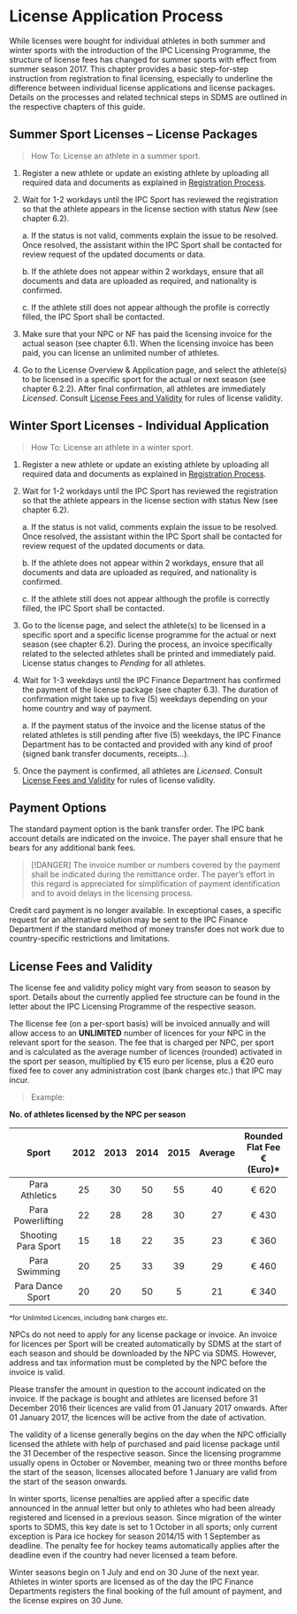 # License Application Process

While licenses were bought for individual athletes in both summer and winter sports with the introduction of the IPC Licensing Programme, the structure of license fees has changed for summer sports with effect from summer season 2017. This chapter provides a basic step-for-step instruction from registration to final licensing, especially to underline the difference between individual license applications and license packages. Details on the processes and related technical steps in SDMS are outlined in the respective chapters of this guide.

## Summer Sport Licenses – License Packages

> How To: License an athlete in a summer sport.

<!-- TODO: Correct links to other pages/sections -->

1. Register a new athlete or update an existing athlete by uploading all required data and documents as explained in [Registration Process](ipc-licensing-programme/registration-process.md).
2. Wait for 1-2 workdays until the IPC Sport has reviewed the registration so that the athlete appears in the license section with status *New* (see chapter 6.2).

   a. If the status is not valid, comments explain the issue to be resolved. Once resolved, the assistant within the IPC Sport shall be contacted for review request of the updated documents or data.

   b. If the athlete does not appear within 2 workdays, ensure that all documents and data are uploaded as required, and nationality is confirmed.

   c. If the athlete still does not appear although the profile is correctly filled, the IPC Sport shall be contacted.

3. Make sure that your NPC or NF has paid the licensing invoice for the actual season (see chapter 6.1). When the licensing invoice has been paid, you can license an unlimited number of athletes.
4. Go to the License Overview & Application page, and select the athlete(s) to be licensed in a specific sport for the actual or next season (see chapter 6.2.2). After final confirmation, all athletes are immediately _Licensed_. Consult [License Fees and Validity](#license-fees-and-validity) for rules of license validity.

## Winter Sport Licenses - Individual Application

> How To: License an athlete in a winter sport.

1. Register a new athlete or update an existing athlete by uploading all required data and documents as explained in [Registration Process](ipc-licensing-programme/registration-process.md).
2. Wait for 1-2 workdays until the IPC Sport has reviewed the registration so that the athlete appears in the license section with status New (see chapter 6.2).

   a. If the status is not valid, comments explain the issue to be resolved. Once resolved, the assistant within the IPC Sport shall be contacted for review request of the updated documents or data.

   b. If the athlete does not appear within 2 workdays, ensure that all documents and data are uploaded as required, and nationality is confirmed.

   c. If the athlete still does not appear although the profile is correctly filled, the IPC Sport shall be contacted.

3. Go to the license page, and select the athlete(s) to be licensed in a specific sport and a specific license programme for the actual or next season (see chapter 6.2). During the process, an invoice specifically related to the selected athletes shall be printed and immediately paid. License status changes to *Pending* for all athletes.
4. Wait for 1-3 weekdays until the IPC Finance Department has confirmed the payment of the license package (see chapter 6.3). The duration of confirmation might take up to five (5) weekdays depending on your home country and way of payment.
   
   a. If the payment status of the invoice and the license status of the related athletes is still pending after five (5) weekdays, the IPC Finance Department has to be contacted and provided with any kind of proof (signed bank transfer documents, receipts…).

5. Once the payment is confirmed, all athletes are *Licensed*. Consult [License Fees and Validity](#license-fees-and-validity) for rules of license validity.

## Payment Options

The standard payment option is the bank transfer order. The IPC bank account details are indicated on the invoice. The payer shall ensure that he bears for any additional bank fees.

> [!DANGER]
> The invoice number or numbers covered by the payment shall be indicated during the remittance order. The payer’s effort in this regard is appreciated for simplification of payment identification and to avoid delays in the licensing process.

Credit card payment is no longer available. In exceptional cases, a specific request for an alternative solution may be sent to the IPC Finance Department if the standard method of money transfer does not work due to country-specific restrictions and limitations.

## License Fees and Validity

The license fee and validity policy might vary from season to season by sport. Details about the currently applied fee structure can be found in the letter about the IPC Licensing Programme of the respective season.
<!-- TODO: Verify all the information in this section -->
The llicense fee (on a per-sport basis) will be invoiced annually and will allow access to an **UNLIMITED** number of licences for your NPC in the relevant sport for the season. The fee that is charged per NPC, per sport and is calculated as the average number of licences (rounded) activated in the sport per season, multiplied by €15 euro per license, plus a €20 euro fixed fee to cover any administration cost (bank charges etc.) that IPC may incur.

> Example:
<!-- TODO: Verify this example -->

**No. of athletes licensed by the NPC per season**

|        Sport        | 2012  | 2013  | 2014  | 2015  | Average | Rounded Flat Fee € (Euro)* |
| :-----------------: | :---: | :---: | :---: | :---: | :-----: | :------------------------: |
|   Para Athletics    |  25   |  30   |  50   |  55   |   40    |           € 620            |
|  Para Powerlifting  |  22   |  28   |  28   |  30   |   27    |           € 430            |
| Shooting Para Sport |  15   |  18   |  22   |  35   |   23    |           € 360            |
|    Para Swimming    |  20   |  25   |  33   |  39   |   29    |           € 460            |
|  Para Dance Sport   |  20   |  20   |  50   |   5   |   21    |           € 340            |

<p class="footnote">
    <small >*for Unlimited Licences, including bank charges etc.</small>
</p>

NPCs do not need to apply for any license package or invoice. An invoice for licences per Sport will be created automatically by SDMS at the start of each season and should be downloaded by the NPC via SDMS. However, address and tax information must be completed by the NPC before the invoice is valid.

Please transfer the amount in question to the account indicated on the invoice. If the package is bought and athletes are licensed before 31 December 2016 their licences are valid from 01 January 2017 onwards. After 01 January 2017, the licences will be active from the date of activation.

The validity of a license generally begins on the day when the NPC officially licensed the athlete with help of purchased and paid license package until the 31 December of the respective season. Since the licensing programme usually opens in October or November, meaning two or three months before the start of the season, licenses allocated before 1 January are valid from the start of the season onwards.

In winter sports, license penalties are applied after a specific date announced in the annual letter but only to athletes who had been already registered and licensed in a previous season. Since migration of the winter sports to SDMS, this key date is set to 1 October in all sports; only current exception is Para ice hockey for season 2014/15 with 1 September as deadline. The penalty fee for hockey teams automatically applies after the deadline even if the country had never licensed a team before.

Winter seasons begin on 1 July and end on 30 June of the next year. Athletes in winter sports are licensed as of the day the IPC Finance Departments registers the final booking of the full amount of payment, and the license expires on 30 June.
